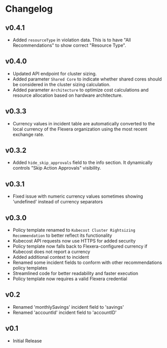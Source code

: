 # Changelog

## v0.4.1

- Added `resourceType` in violation data. This is to have "All Recommendations" to show correct "Resource Type".

## v0.4.0

- Updated API endpoint for cluster sizing.
- Added parameter `Shared Core` to indicate whether shared cores should be considered in the cluster sizing calculation.
- Added parameter `Architecture` to optimize cost calculations and resource allocation based on hardware architecture.

## v0.3.3

- Currency values in incident table are automatically converted to the local currency of the Flexera organization using the most recent exchange rate.

## v0.3.2

- Added `hide_skip_approvals` field to the info section. It dynamically controls "Skip Action Approvals" visibility.

## v0.3.1

- Fixed issue with numeric currency values sometimes showing 'undefined' instead of currency separators

## v0.3.0

- Policy template renamed to `Kubecost Cluster Rightsizing Recommendation` to better reflect its functionality
- Kubecost API requests now use HTTPS for added security
- Policy template now falls back to Flexera-configured currency if Kubecost does not report a currency
- Added additional context to incident
- Renamed some incident fields to conform with other recommendations policy templates
- Streamlined code for better readability and faster execution
- Policy template now requires a valid Flexera credential

## v0.2

- Renamed 'monthlySavings' incident field to 'savings'
- Renamed 'accountId' incident field to 'accountID'

## v0.1

- Initial Release
